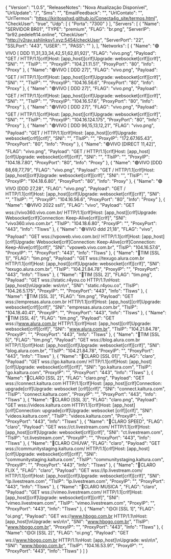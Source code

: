 {
  "Version": "1.0.5",
  "ReleaseNotes": "Nova Atualização Disponível",
  "UrlUpdate": "/",
  "Sms": "",
  "EmailFeedback": "",
  "UrlContato": "",
  "UrlTermos": "https://kiritosshxd.github.io/Conecta4g_site/termos.html",
  "CheckUser": "true",
  "Udp": [
    {
      "Porta": "7300"
    }
  ],
  "Servers": [
    {
      "Name": "SERVIDOR BR01",
      "TYPE": "premium",
      "FLAG": "br.png",
      "ServerIP": "br92.pedeleft14.online",
      "CheckUser": "http://v2ray.sshlinksv1.xyz:5454/checkUser",
      "ServerPort": "22",
      "SSLPort": "443",
      "USER": "",
      "PASS": ""
    }, 
   ],
    "Networks": [
           {
      "Name": "🟣VIVO [ DDD 11,31,33,34,42,51,62,81,92]",
      "FLAG": "vivo.png",
      "Payload": "GET / HTTP/1.1[crlf]Host: [app_host][crlf]Upgrade: websocket[crlf][crlf]",
      "SNI": "",
      "TlsIP": "",
      "ProxyIP": "104.21.11.51",
      "ProxyPort": "80",
      "Info": "Proxy"
    },
    {
      "Name": "🟣VIVO [ DDD 27]",
      "FLAG": "vivo.png",
      "Payload": "GET / HTTP/1.1[crlf]Host: [app_host][crlf]Upgrade: websocket[crlf][crlf]",
      "SNI": "",
      "TlsIP": "",
      "ProxyIP": "104.16.56.6",
      "ProxyPort": "80",
      "Info": "Proxy"
    },
     {
      "Name": "🟣VIVO [ DDD 27]",
      "FLAG": "vivo.png",
      "Payload": "GET / HTTP/1.1[crlf]Host: [app_host][crlf]Upgrade: websocket[crlf][crlf]",
      "SNI": "",
      "TlsIP": "",
      "ProxyIP": "104.16.57.6",
      "ProxyPort": "80",
      "Info": "Proxy"
    },
    {
      "Name": "🟣VIVO [ DDD 27]",
      "FLAG": "vivo.png",
      "Payload": "GET / HTTP/1.1[crlf]Host: [app_host][crlf]Upgrade: websocket[crlf][crlf]",
      "SNI": "",
      "TlsIP": "",
      "ProxyIP": "104.16.124.175",
      "ProxyPort": "80",
      "Info": "Proxy"
    },
    {
      "Name": "🟣VIVO [ DDD 96,15,13,12,21",
      "FLAG": "vivo.png",
      "Payload": "GET / HTTP/1.1[crlf]Host: [app_host][crlf]Upgrade: websocket[crlf][crlf]",
      "SNI": "",
      "TlsIP": "",
      "ProxyIP": "172.67.165.43",
      "ProxyPort": "80",
      "Info": "Proxy"
    },
    {
      "Name": "🟣VIVO [DIRECT 11,42]",
      "FLAG": "vivo.png",
      "Payload": "GET / HTTP/1.1[crlf]Host: [app_host][crlf]Upgrade: websocket[crlf][crlf]",
      "SNI": "",
      "TlsIP": "",
      "ProxyIP": "104.18.7.80",
      "ProxyPort": "80",
      "Info": "Proxy"
    },
    {
      "Name": "🟣VIVO [DDD 68,69,77,79",
      "FLAG": "vivo.png",
      "Payload": "GET / HTTP/1.1[crlf]Host: [app_host][crlf]Upgrade: websocket[crlf][crlf]",
      "SNI": "",
      "TlsIP": "",
      "ProxyIP": "104.18.6.80",
      "ProxyPort": "80",
      "Info": "Proxy"
    },
    {
      "Name": "🟣VIVO [DDD 27,28",
      "FLAG": "vivo.png",
      "Payload": "GET / HTTP/1.1[crlf]Host: [app_host][crlf]Upgrade: websocket[crlf][crlf]",
      "SNI": "",
      "TlsIP": "",
      "ProxyIP": "104.16.56.6",
      "ProxyPort": "80",
      "Info": "Proxy"
    },
    {
      "Name": "🟣VIVO 2022 ssl1",
      "FLAG": "vivo",
      "Payload": "GET wss://vivo360.vivo.com.br/ HTTP/1.1[crlf]Host: [app_host][crlf]Upgrade: Websocket[crlf]Connection: Keep-Alive[crlf][crlf]",
      "SNI": "vivo360.vivo.com.br",
      "TlsIP": "104.18.6.80",
      "ProxyIP": "",
      "ProxyPort": "443",
      "Info": "Tlsws"
    },
    {
      "Name": "🟣VIVO ddd 21,18",
      "FLAG": "vivo",
      "Payload": "GET wss://vpoweb.vivo.com.br// HTTP/1.1[crlf]Host: [app_host][crlf]Upgrade: Websocket[crlf]Connection: Keep-Alive[crlf]Connection: Keep-Alive[crlf][crlf]",
      "SNI": "vpoweb.vivo.com.br",
      "TlsIP": "104.16.57.6",
      "ProxyIP": "",
      "ProxyPort": "443",
      "Info": "Tlsws"
    },
    {
      "Name": "🔵TIM [SSL 1]",
      "FLAG": "tim.png",
      "Payload": "GET wss://texugo.alura.com.br  HTTP/1.1[crlf]Host: [app_host][crlf]Upgrade: websocket[crlf][crlf]",
      "SNI": "texugo.alura.com.br",
      "TlsIP": "104.21.84.78",
      "ProxyIP": "",
      "ProxyPort": "443",
      "Info": "Tlsws"
    },
    {
      "Name": "🔵TIM [SSL 2]",
      "FLAG": "tim.png",
      "Payload": "GET wss://static.r4you.co HTTP/1.1\nHost: [app_host]\nUpgrade: ws\n\n",
      "SNI": "static.r4you.co",
      "TlsIP": "104.26.5.175",
      "ProxyIP": "",
      "ProxyPort": "443",
      "Info": "Tlsws"
    },
    {
      "Name": "🔵TIM [SSL 3]",
      "FLAG": "tim.png",
      "Payload": "GET wss://empresas.alura.com.br  HTTP/1.1[crlf]Host: [app_host][crlf]Upgrade: websocket[crlf][crlf]",
      "SNI": "empresas.alura.com.br",
      "TlsIP": "104.18.40.41",
      "ProxyIP": "",
      "ProxyPort": "443",
      "Info": "Tlsws"
    },
    {
      "Name": "🔵TIM [SSL 4]",
      "FLAG": "tim.png",
      "Payload": "GET wss://www.alura.com.br  HTTP/1.1[crlf]Host: [app_host][crlf]Upgrade: websocket[crlf][crlf]",
      "SNI": "www.alura.com.br",
      "TlsIP": "104.21.84.78",
      "ProxyIP": "",
      "ProxyPort": "443",
      "Info": "Tlsws"
    },
    {
      "Name": "🔵TIM [SSL 5]",
      "FLAG": "tim.png",
      "Payload": "GET wss://blog.alura.com.br  HTTP/1.1[crlf]Host: [app_host][crlf]Upgrade: websocket[crlf][crlf]",
      "SNI": "blog.alura.com.br",
      "TlsIP": "104.21.84.78",
      "ProxyIP": "",
      "ProxyPort": "443",
      "Info": "Tlsws"
    },
    {
      "Name": "🔴CLARO [SSL 01]",
      "FLAG": "claro",
      "Payload": "GET wss://go.kaltura.com/ HTTP/1.1[crlf]Host: [app_host][crlf]Upgrade: websocket[crlf][crlf]",
      "SNI": "go.kaltura.com",
      "TlsIP": "go.kaltura.com",
      "ProxyIP": "",
      "ProxyPort": "443",
      "Info": "Tlsws"
    },
    {
      "Name": "🔴CLARO [SSL 2]",
      "FLAG": "claro.png",
      "Payload": "GET wss://connect.kaltura.com HTTP/1.1[crlf]Host: [app_host][crlf]Connection: upgrade[crlf]Upgrade: websocket [crlf][crlf]",
      "SNI": "connect.kaltura.com",
      "TlsIP": "connect.kaltura.com",
      "ProxyIP": "",
      "ProxyPort": "443",
      "Info": "Tlsws"
    },
    {
      "Name": "🔴CLARO [SSL 3]",
      "FLAG": "claro.png",
      "Payload": "GET wss://videos.kaltura.com HTTP/1.1[crlf]Host: [app_host][crlf]Connection: upgrade[crlf]Upgrade: websocket [crlf][crlf]",
      "SNI": "videos.kaltura.com",
      "TlsIP": "videos.kaltura.com",
      "ProxyIP": "",
      "ProxyPort": "443",
      "Info": "Tlsws"
    },
    {
      "Name": "🔴CLARO SPEED",
      "FLAG": "claro",
      "Payload": "GET wss://ct.livestream.com/ HTTP/1.1[crlf]Host: [app_host][crlf]Upgrade: websocket[crlf][crlf]",
      "SNI": "ct.livestream.com",
      "TlsIP": "ct.livestream.com",
      "ProxyIP": "",
      "ProxyPort": "443",
      "Info": "Tlsws"
   },
    {
      "Name": "🔴CLARO CHUVA",
      "FLAG": "claro",
      "Payload": "GET wss://communitystaging.kaltura.com/ HTTP/1.1[crlf]Host: [app_host][crlf]Upgrade: websocket[crlf][crlf]",
      "SNI": "communitystaging.kaltura.com",
      "TlsIP": "communitystaging.kaltura.com",
      "ProxyIP": "",
      "ProxyPort": "443",
      "Info": "Tlsws"
   },
    {
      "Name": "🔴CLARO FLIX ",
      "FLAG": "claro",
      "Payload": "GET wss://lp.livestream.com/ HTTP/1.1[crlf]Host: [app_host][crlf]Upgrade: websocket[crlf][crlf]",
      "SNI": "lp.livestream.com",
      "TlsIP": "lp.livestream.com",
      "ProxyIP": "",
      "ProxyPort": "443",
      "Info": "Tlsws"
   },
    {
      "Name": "🔴CLARO MUSICA ",
      "FLAG": "claro",
      "Payload": "GET wss://vimeo.livestream.com/ HTTP/1.1[crlf]Host: [app_host][crlf]Upgrade: websocket[crlf][crlf]",
      "SNI": "vimeo.livestream.com",
      "TlsIP": "vimeo.livestream.com",
      "ProxyIP": "",
      "ProxyPort": "443",
      "Info": "Tlsws"
   },
    {
      "Name": "🟡OI [SSL 1]",
      "FLAG": "oi.png",
      "Payload": "GET ws://www.hbogo.com.br HTTP/1.1\nHost: [app_host]\nUpgrade: ws\n\n",
      "SNI": "www.hbogo.com.br",
      "TlsIP": "www.hbogo.com.br",
      "ProxyIP": "",
      "ProxyPort": "443",
      "Info": "Tlsws"
    },
    {
      "Name": "🟡OI [SSL 2]",
      "FLAG": "oi.png",
      "Payload": "GET ws://www.hbogo.com.br HTTP/1.1\nHost: [app_host]\nUpgrade: ws\n\n",
      "SNI": "www.hbogo.com.br",
      "TlsIP": "104.16.53.91",
      "ProxyIP": "",
      "ProxyPort": "443",
      "Info": "Tlsws"
    }
  ]
}
